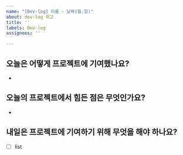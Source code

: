 ```yaml
---
name: "[Dev-log] 이름 - 날짜(월.일)"
about: dev-log 회고
title: ''
labels: Dev-log
assignees: ''

---
```


## 오늘은 어떻게 프로젝트에 기여했나요?
- 

## 오늘의 프로젝트에서 힘든 점은 무엇인가요?
-

## 내일은 프로젝트에 기여하기 위해 무엇을 해야 하나요?
- [ ] list
